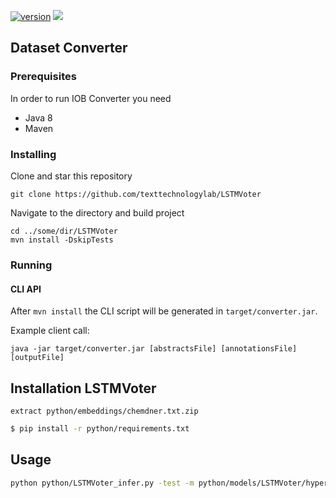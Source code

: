 [![version](https://img.shields.io/github/license/texttechnologylab/LSTMVoter)]()
[![](https://jitpack.io/v/texttechnologylab/LSTMVoter.svg)](https://jitpack.io/#texttechnologylab/LSTMVoter)

## Dataset Converter

### Prerequisites
In order to run IOB Converter you need
* Java 8
* Maven

### Installing
Clone and star this repository
```
git clone https://github.com/texttechnologylab/LSTMVoter
```
Navigate to the directory and build project
```
cd ../some/dir/LSTMVoter
mvn install -DskipTests
```

### Running

#### CLI API
After ```mvn install``` the CLI script will be generated in ```target/converter.jar```.

Example client call:
```
java -jar target/converter.jar [abstractsFile] [annotationsFile] [outputFile]
```

## Installation LSTMVoter
```
extract python/embeddings/chemdner.txt.zip
```


```bash
$ pip install -r python/requirements.txt
```

## Usage

```bash
python python/LSTMVoter_infer.py -test -m python/models/LSTMVoter/hyperas/model1.h5 -tf python/data/CHEMDNER/evaluation_taged_by_multitagger.tiny.conll
```
